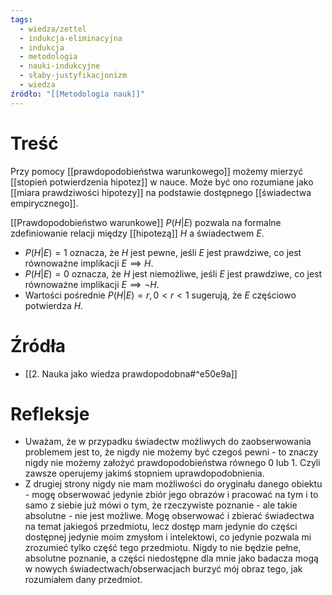 ```yaml
---
tags:
  - wiedza/zettel
  - indukcja-eliminacyjna
  - indukcja
  - metodologia
  - nauki-indukcyjne
  - słaby-justyfikacjonizm
  - wiedza
źródło: "[[Metodologia nauk]]"
---
```

# Treść
Przy pomocy [[prawdopodobieństwa warunkowego]] możemy mierzyć [[stopień potwierdzenia hipotez]] w nauce. Może być ono rozumiane jako [[miara prawdziwości hipotezy]] na podstawie dostępnego [[świadectwa empirycznego]]. 

[[Prawdopodobieństwo warunkowe]] $P(H|E)$ pozwala na formalne zdefiniowanie relacji między [[hipotezą]] $H$ a świadectwem $E$.
- $P(H|E) = 1$ oznacza, że $H$ jest pewne, jeśli $E$ jest prawdziwe, co jest równoważne implikacji $E \implies H$.
- $P(H|E) = 0$ oznacza, że $H$ jest niemożliwe, jeśli $E$ jest prawdziwe, co jest równoważne implikacji $E \implies \lnot H$.
- Wartości pośrednie $P(H|E) = r, 0 < r < 1$ sugerują, że $E$ częściowo potwierdza $H$.
# Źródła
- [[2. Nauka jako wiedza prawdopodobna#^e50e9a]] 

# Refleksje
- Uważam, że w przypadku świadectw możliwych do zaobserwowania problemem jest to, że nigdy nie możemy być czegoś pewni - to znaczy nigdy nie możemy założyć prawdopodobieństwa równego $0$ lub $1$. Czyli zawsze operujemy jakimś stopniem uprawdopodobnienia.
- Z drugiej strony nigdy nie mam możliwości do oryginału danego obiektu - mogę obserwować jedynie zbiór jego obrazów i pracować na tym i to samo z siebie już mówi o tym, że rzeczywiste poznanie - ale takie absolutne - nie jest możliwe. Mogę obserwować i zbierać świadectwa na temat jakiegoś przedmiotu, lecz dostęp mam jedynie do części dostępnej jedynie moim zmysłom i intelektowi, co jedynie pozwala mi zrozumieć tylko część tego przedmiotu. Nigdy to nie będzie pełne, absolutne poznanie, a części niedostępne dla mnie jako badacza mogą w nowych świadectwach/obserwacjach burzyć mój obraz tego, jak rozumiałem dany przedmiot. 
